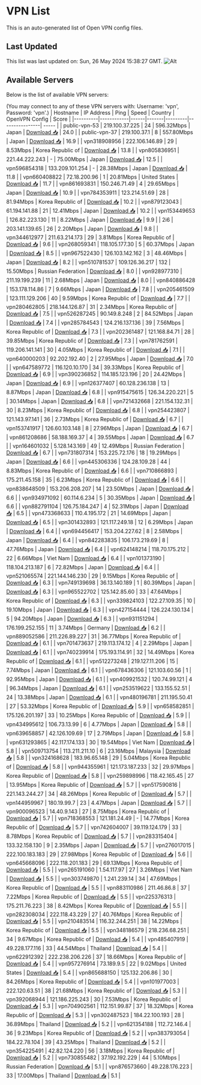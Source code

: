 # VPN List

This is an auto-generated list of Open VPN config files.

## Last Updated

This list was last updated on: Sun, 26 May 2024 15:38:27 GMT.
![Alt](https://repobeats.axiom.co/api/embed/186b98318ef1479477931607c1ad7d823f12451f.svg "Repobeats analytics image")

## Available Servers

Below is the list of available VPN servers:

(You may connect to any of these VPN servers with: Username: 'vpn', Password: 'vpn'.)
| Hostname | IP Address | Ping | Speed | Country | OpenVPN Config | Score |
|----------|------------|------|-------|---------|----------------| ----- |
| public-vpn-53 | 219.100.37.225 | 24 | 596.32Mbps | Japan | [Download 📥](./configs/server_0_JP.ovpn) | 24.0 |
| public-vpn-37 | 219.100.37.1 | 8 | 557.80Mbps | Japan | [Download 📥](./configs/server_1_JP.ovpn) | 16.9 |
| vpn318908956 | 222.106.146.89 | 29 | 8.53Mbps | Korea Republic of | [Download 📥](./configs/server_2_KR.ovpn) | 13.8 |
| vpn805836951 | 221.44.222.243 | - | 75.00Mbps | Japan | [Download 📥](./configs/server_3_JP.ovpn) | 12.5 |
| vpn596854318 | 133.209.101.254 | - | 28.38Mbps | Japan | [Download 📥](./configs/server_4_JP.ovpn) | 11.8 |
| vpn660408822 | 72.18.200.96 | 1 | 20.81Mbps | United States | [Download 📥](./configs/server_5_US.ovpn) | 11.7 |
| vpn861693831 | 150.246.71.49 | 4 | 29.65Mbps | Japan | [Download 📥](./configs/server_6_JP.ovpn) | 10.9 |
| vpn784353911 | 123.214.51.69 | 28 | 81.94Mbps | Korea Republic of | [Download 📥](./configs/server_7_KR.ovpn) | 10.2 |
| vpn879123043 | 61.194.141.88 | 21 | 12.41Mbps | Japan | [Download 📥](./configs/server_8_JP.ovpn) | 10.2 |
| vpn153449653 | 126.82.223.130 | 11 | 8.22Mbps | Japan | [Download 📥](./configs/server_9_JP.ovpn) | 9.9 |
| 2i6 | 203.141.139.65 | 26 | 2.20Mbps | Japan | [Download 📥](./configs/server_10_JP.ovpn) | 9.8 |
| vpn344612977 | 211.63.214.173 | 29 | 3.81Mbps | Korea Republic of | [Download 📥](./configs/server_11_KR.ovpn) | 9.6 |
| vpn268059341 | 118.105.177.30 | 5 | 60.37Mbps | Japan | [Download 📥](./configs/server_12_JP.ovpn) | 8.5 |
| vpn967522430 | 126.103.142.162 | 3 | 48.46Mbps | Japan | [Download 📥](./configs/server_13_JP.ovpn) | 8.2 |
| vpn510781537 | 109.126.36.217 | 132 | 15.50Mbps | Russian Federation | [Download 📥](./configs/server_14_RU.ovpn) | 8.0 |
| vpn928977310 | 211.19.199.239 | 11 | 2.68Mbps | Japan | [Download 📥](./configs/server_15_JP.ovpn) | 8.0 |
| vpn840886428 | 153.178.114.86 | 7 | 9.66Mbps | Japan | [Download 📥](./configs/server_16_JP.ovpn) | 7.8 |
| vpn205461509 | 123.111.129.206 | 40 | 9.59Mbps | Korea Republic of | [Download 📥](./configs/server_17_KR.ovpn) | 7.7 |
| vpn280462805 | 218.144.126.87 | 31 | 2.34Mbps | Korea Republic of | [Download 📥](./configs/server_18_KR.ovpn) | 7.5 |
| vpn526287245 | 90.149.8.248 | 2 | 84.52Mbps | Japan | [Download 📥](./configs/server_19_JP.ovpn) | 7.4 |
| vpn285784543 | 124.216.137.136 | 39 | 7.56Mbps | Korea Republic of | [Download 📥](./configs/server_20_KR.ovpn) | 7.3 |
| vpn202361487 | 121.168.84.71 | 28 | 39.85Mbps | Korea Republic of | [Download 📥](./configs/server_21_KR.ovpn) | 7.3 |
| vpn781762591 | 119.206.141.141 | 30 | 4.05Mbps | Korea Republic of | [Download 📥](./configs/server_22_KR.ovpn) | 7.1 |
| vpn640000203 | 92.202.192.40 | 2 | 27.95Mbps | Japan | [Download 📥](./configs/server_23_JP.ovpn) | 7.0 |
| vpn647589772 | 116.120.10.170 | 34 | 39.33Mbps | Korea Republic of | [Download 📥](./configs/server_24_KR.ovpn) | 6.9 |
| vpn390236852 | 114.185.123.196 | 20 | 24.42Mbps | Japan | [Download 📥](./configs/server_25_JP.ovpn) | 6.9 |
| vpn126377407 | 60.128.236.138 | 13 | 8.87Mbps | Japan | [Download 📥](./configs/server_26_JP.ovpn) | 6.8 |
| vpn915475615 | 126.34.220.221 | 5 | 30.14Mbps | Japan | [Download 📥](./configs/server_27_JP.ovpn) | 6.8 |
| vpn721432668 | 221.154.132.31 | 30 | 8.23Mbps | Korea Republic of | [Download 📥](./configs/server_28_KR.ovpn) | 6.8 |
| vpn254423807 | 121.143.97.141 | 36 | 2.73Mbps | Korea Republic of | [Download 📥](./configs/server_29_KR.ovpn) | 6.7 |
| vpn153741917 | 126.60.103.148 | 8 | 27.96Mbps | Japan | [Download 📥](./configs/server_30_JP.ovpn) | 6.7 |
| vpn861208686 | 58.188.169.37 | 4 | 39.55Mbps | Japan | [Download 📥](./configs/server_31_JP.ovpn) | 6.7 |
| vpn164601032 | 5.128.143.169 | 49 | 12.49Mbps | Russian Federation | [Download 📥](./configs/server_32_RU.ovpn) | 6.7 |
| vpn731807314 | 153.225.72.176 | 18 | 19.29Mbps | Japan | [Download 📥](./configs/server_33_JP.ovpn) | 6.6 |
| vpn445306336 | 124.28.109.28 | 44 | 8.83Mbps | Korea Republic of | [Download 📥](./configs/server_34_KR.ovpn) | 6.6 |
| vpn710866893 | 175.211.45.158 | 35 | 6.23Mbps | Korea Republic of | [Download 📥](./configs/server_35_KR.ovpn) | 6.6 |
| vpn838648509 | 153.206.208.207 | 14 | 23.50Mbps | Japan | [Download 📥](./configs/server_36_JP.ovpn) | 6.6 |
| vpn934971092 | 60.114.6.234 | 5 | 30.35Mbps | Japan | [Download 📥](./configs/server_37_JP.ovpn) | 6.6 |
| vpn882791104 | 126.75.184.247 | 4 | 52.31Mbps | Japan | [Download 📥](./configs/server_38_JP.ovpn) | 6.5 |
| vpn473368633 | 110.4.195.172 | 21 | 14.69Mbps | Japan | [Download 📥](./configs/server_39_JP.ovpn) | 6.5 |
| vpn301432893 | 121.117.249.18 | 12 | 6.29Mbps | Japan | [Download 📥](./configs/server_40_JP.ovpn) | 6.4 |
| vpn694456417 | 153.204.227.62 | 8 | 2.58Mbps | Japan | [Download 📥](./configs/server_41_JP.ovpn) | 6.4 |
| vpn842283835 | 106.173.219.69 | 8 | 47.76Mbps | Japan | [Download 📥](./configs/server_42_JP.ovpn) | 6.4 |
| vpn624148214 | 118.70.175.212 | 22 | 6.66Mbps | Viet Nam | [Download 📥](./configs/server_43_VN.ovpn) | 6.4 |
| vpn101373190 | 118.104.213.187 | 6 | 72.82Mbps | Japan | [Download 📥](./configs/server_44_JP.ovpn) | 6.4 |
| vpn521065574 | 221.144.146.230 | 29 | 9.15Mbps | Korea Republic of | [Download 📥](./configs/server_45_KR.ovpn) | 6.3 |
| vpn749139698 | 36.13.140.189 | 1 | 80.39Mbps | Japan | [Download 📥](./configs/server_46_JP.ovpn) | 6.3 |
| vpn965522702 | 125.142.85.60 | 33 | 47.64Mbps | Korea Republic of | [Download 📥](./configs/server_47_KR.ovpn) | 6.3 |
| vpn339824103 | 122.27.109.35 | 10 | 19.10Mbps | Japan | [Download 📥](./configs/server_48_JP.ovpn) | 6.3 |
| vpn427154444 | 126.224.130.134 | 5 | 94.20Mbps | Japan | [Download 📥](./configs/server_49_JP.ovpn) | 6.3 |
| vpn931151294 | 176.199.252.155 | 11 | 3.74Mbps | Germany | [Download 📥](./configs/server_50_DE.ovpn) | 6.2 |
| vpn889052586 | 211.226.89.227 | 31 | 36.77Mbps | Korea Republic of | [Download 📥](./configs/server_51_KR.ovpn) | 6.1 |
| vpn701473637 | 219.113.174.12 | 4 | 2.29Mbps | Japan | [Download 📥](./configs/server_52_JP.ovpn) | 6.1 |
| vpn740239914 | 175.193.114.91 | 32 | 14.49Mbps | Korea Republic of | [Download 📥](./configs/server_53_KR.ovpn) | 6.1 |
| vpn512273248 | 219.127.11.206 | 15 | 7.74Mbps | Japan | [Download 📥](./configs/server_54_JP.ovpn) | 6.1 |
| vpn678436306 | 121.103.60.56 | 1 | 92.95Mbps | Japan | [Download 📥](./configs/server_55_JP.ovpn) | 6.1 |
| vpn409921532 | 120.74.99.121 | 4 | 96.34Mbps | Japan | [Download 📥](./configs/server_56_JP.ovpn) | 6.1 |
| vpn253519622 | 133.155.52.51 | 24 | 13.38Mbps | Japan | [Download 📥](./configs/server_57_JP.ovpn) | 6.1 |
| vpn480196781 | 211.195.50.41 | 27 | 53.32Mbps | Korea Republic of | [Download 📥](./configs/server_58_KR.ovpn) | 5.9 |
| vpn658582851 | 175.126.201.197 | 33 | 10.25Mbps | Korea Republic of | [Download 📥](./configs/server_59_KR.ovpn) | 5.9 |
| vpn434995612 | 106.73.13.99 | 6 | 4.77Mbps | Japan | [Download 📥](./configs/server_60_JP.ovpn) | 5.8 |
| vpn639658857 | 42.126.109.69 | 17 | 2.79Mbps | Japan | [Download 📥](./configs/server_61_JP.ovpn) | 5.8 |
| vpn631293865 | 42.117.174.133 | 30 | 19.54Mbps | Viet Nam | [Download 📥](./configs/server_62_VN.ovpn) | 5.8 |
| vpn509713754 | 113.211.211.10 | 6 | 23.16Mbps | Malaysia | [Download 📥](./configs/server_63_MY.ovpn) | 5.8 |
| vpn324168628 | 183.96.65.148 | 29 | 5.04Mbps | Korea Republic of | [Download 📥](./configs/server_64_KR.ovpn) | 5.8 |
| vpn944355961 | 121.173.187.233 | 32 | 29.97Mbps | Korea Republic of | [Download 📥](./configs/server_65_KR.ovpn) | 5.8 |
| vpn259898996 | 118.42.165.45 | 27 | 13.95Mbps | Korea Republic of | [Download 📥](./configs/server_66_KR.ovpn) | 5.7 |
| vpn517590816 | 221.143.244.27 | 34 | 48.26Mbps | Korea Republic of | [Download 📥](./configs/server_67_KR.ovpn) | 5.7 |
| vpn144959967 | 180.19.99.7 | 23 | 4.47Mbps | Japan | [Download 📥](./configs/server_68_JP.ovpn) | 5.7 |
| vpn900096523 | 14.40.9.143 | 27 | 8.75Mbps | Korea Republic of | [Download 📥](./configs/server_69_KR.ovpn) | 5.7 |
| vpn718368553 | 121.181.24.49 | - | 14.77Mbps | Korea Republic of | [Download 📥](./configs/server_70_KR.ovpn) | 5.7 |
| vpn742604007 | 39.119.124.179 | 33 | 8.78Mbps | Korea Republic of | [Download 📥](./configs/server_71_KR.ovpn) | 5.7 |
| vpn283315404 | 133.32.158.130 | 9 | 2.35Mbps | Japan | [Download 📥](./configs/server_72_JP.ovpn) | 5.7 |
| vpn276017015 | 222.100.183.183 | 29 | 27.98Mbps | Korea Republic of | [Download 📥](./configs/server_73_KR.ovpn) | 5.6 |
| vpn645668096 | 222.118.201.183 | 29 | 69.13Mbps | Korea Republic of | [Download 📥](./configs/server_74_KR.ovpn) | 5.5 |
| vpn265191060 | 1.54.117.97 | 27 | 3.26Mbps | Viet Nam | [Download 📥](./configs/server_75_VN.ovpn) | 5.5 |
| vpn303749870 | 1.241.239.14 | 34 | 47.69Mbps | Korea Republic of | [Download 📥](./configs/server_76_KR.ovpn) | 5.5 |
| vpn883110986 | 211.46.86.8 | 37 | 7.22Mbps | Korea Republic of | [Download 📥](./configs/server_77_KR.ovpn) | 5.5 |
| vpn225376313 | 175.211.76.223 | 38 | 8.42Mbps | Korea Republic of | [Download 📥](./configs/server_78_KR.ovpn) | 5.5 |
| vpn282308034 | 222.118.43.229 | 27 | 40.76Mbps | Korea Republic of | [Download 📥](./configs/server_79_KR.ovpn) | 5.5 |
| vpn210483514 | 116.32.244.251 | 38 | 14.22Mbps | Korea Republic of | [Download 📥](./configs/server_80_KR.ovpn) | 5.5 |
| vpn348186579 | 218.236.68.251 | 34 | 9.67Mbps | Korea Republic of | [Download 📥](./configs/server_81_KR.ovpn) | 5.4 |
| vpn485407919 | 49.228.177.116 | 33 | 44.54Mbps | Thailand | [Download 📥](./configs/server_82_TH.ovpn) | 5.4 |
| vpn622912392 | 222.238.206.226 | 37 | 18.66Mbps | Korea Republic of | [Download 📥](./configs/server_83_KR.ovpn) | 5.4 |
| vpn957276914 | 73.189.9.5 | 22 | 9.02Mbps | United States | [Download 📥](./configs/server_84_US.ovpn) | 5.4 |
| vpn865688150 | 125.132.206.86 | 30 | 84.26Mbps | Korea Republic of | [Download 📥](./configs/server_85_KR.ovpn) | 5.4 |
| vpn101977003 | 222.120.63.51 | 38 | 21.68Mbps | Korea Republic of | [Download 📥](./configs/server_86_KR.ovpn) | 5.3 |
| vpn392068944 | 121.186.225.243 | 30 | 7.53Mbps | Korea Republic of | [Download 📥](./configs/server_87_KR.ovpn) | 5.3 |
| vpn704902561 | 112.151.99.87 | 37 | 18.32Mbps | Korea Republic of | [Download 📥](./configs/server_88_KR.ovpn) | 5.3 |
| vpn302487523 | 184.22.100.193 | 28 | 36.89Mbps | Thailand | [Download 📥](./configs/server_89_TH.ovpn) | 5.2 |
| vpn621354188 | 112.72.146.4 | 36 | 9.23Mbps | Korea Republic of | [Download 📥](./configs/server_90_KR.ovpn) | 5.2 |
| vpn383793054 | 184.22.78.104 | 39 | 43.25Mbps | Thailand | [Download 📥](./configs/server_91_TH.ovpn) | 5.2 |
| vpn354225491 | 42.82.124.220 | 56 | 3.18Mbps | Korea Republic of | [Download 📥](./configs/server_92_KR.ovpn) | 5.2 |
| vpn730855482 | 37.192.192.229 | 44 | 5.10Mbps | Russian Federation | [Download 📥](./configs/server_93_RU.ovpn) | 5.1 |
| vpn876573660 | 49.228.176.223 | 33 | 17.00Mbps | Thailand | [Download 📥](./configs/server_94_TH.ovpn) | 5.1 |
